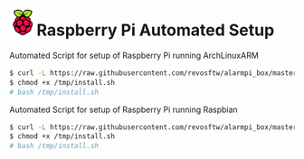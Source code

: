 # <img src="./icon.png" width="48px">Raspberry Pi Automated Setup
Automated Script for setup of Raspberry Pi running ArchLinuxARM
```bash
$ curl -L https://raw.githubusercontent.com/revosftw/alarmpi_box/master/install-base-archlinuxarm.sh --output /tmp/install.sh
$ chmod +x /tmp/install.sh
# bash /tmp/install.sh
```

Automated Script for setup of Raspberry Pi running Raspbian
```bash
$ curl -L https://raw.githubusercontent.com/revosftw/alarmpi_box/master/install-base-raspbian.sh --output /tmp/install.sh
$ chmod +x /tmp/install.sh
# bash /tmp/install.sh
```